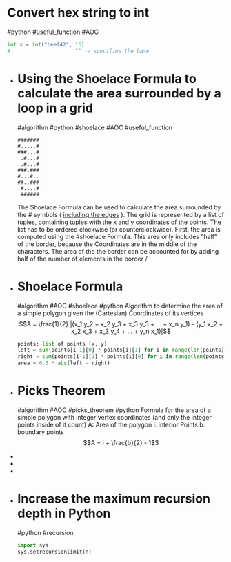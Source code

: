 # Convert hex string to int
#python #useful_function #AOC

```python
int x = int("beef42", 16)
#  					  ^^ -> specifies the base
```
- # Using the Shoelace Formula to calculate the area surrounded by a loop in a grid
  #algorithm #python #shoelace #AOC #useful_function
  ```textile
  #######
  #.....#
  ###...#
  ..#...#
  ..#...#
  ###.###
  #...#..
  ##..###
  .#....#
  .######
  ```
  The Shoelace Formula can be used to calculate the area surrounded by the # symbols ( <ins>including the edges</ins> ). The grid is represented by a list of tuples,  containing tuples with the x and y coordinates of the points. The list has to be ordered clockwise (or counterclockwise).
  First, the area is computed using the #shoelace Formula. This area only includes "half" of the border, because the Coordinates are in the middle of the characters. The area of the the border can be accounted for by adding half of the number of elements in the border /
- # Shoelace Formula
  #algorithm #AOC #shoelace #python
  Algorithm to determine the area of a simple polygon given the (Cartesian) Coordinates of its vertices
  $$A = \frac{1}{2} |(x_1 y_2 + x_2 y_3 + x_3 y_3 + ... + x_n y_1) - (y_1 x_2 + x_2 x_3 + x_3 y_4 + ... + y_n x_1)|$$
  
  ```python
  points: list of points (x, y)
  left = sum(points[i-1][0] * points[i][1] for i in range(len(points)))
  right = sum(points[i-1][1] * points[i][0] for i in range(len(points)))
  area = 0.5 * abs(left - right)
  ```
- # Picks Theorem
  #algorithm #AOC #picks_theorem #python
  Formula for the area of a simple polygon with integer vertex coordinates (and only the integer points inside of it count)
  A: Area of the polygon
  i: interior Points
  b: boundary points
  $$A = i + \frac{b}{2} - 1$$
-
-
-
- # Increase the maximum recursion depth in Python
  #python #recursion
  
  ```python
  import sys
  sys.setrecursionlimit(n)
  ```